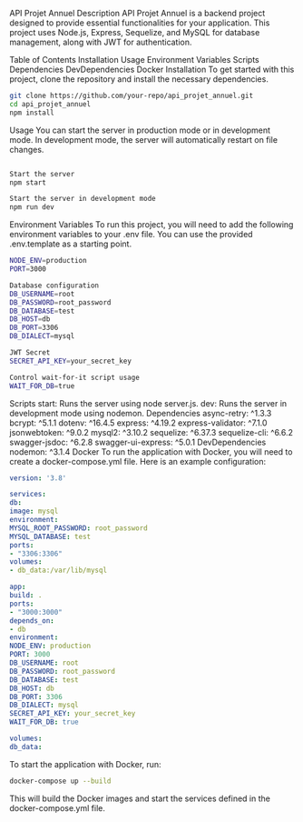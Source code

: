 

API Projet Annuel
Description
API Projet Annuel is a backend project designed to provide essential functionalities for your application. This project uses Node.js, Express, Sequelize, and MySQL for database management, along with JWT for authentication.

Table of Contents
Installation
Usage
Environment Variables
Scripts
Dependencies
DevDependencies
Docker
Installation
To get started with this project, clone the repository and install the necessary dependencies.

```sh
git clone https://github.com/your-repo/api_projet_annuel.git
cd api_projet_annuel
npm install
```

Usage
You can start the server in production mode or in development mode. In development mode, the server will automatically restart on file changes.

```sh

Start the server
npm start

Start the server in development mode
npm run dev
```

Environment Variables
To run this project, you will need to add the following environment variables to your .env file. You can use the provided .env.template as a starting point.

```sh
NODE_ENV=production
PORT=3000

Database configuration
DB_USERNAME=root
DB_PASSWORD=root_password
DB_DATABASE=test
DB_HOST=db
DB_PORT=3306
DB_DIALECT=mysql

JWT Secret
SECRET_API_KEY=your_secret_key

Control wait-for-it script usage
WAIT_FOR_DB=true
```

Scripts
start: Runs the server using node server.js.
dev: Runs the server in development mode using nodemon.
Dependencies
async-retry: ^1.3.3
bcrypt: ^5.1.1
dotenv: ^16.4.5
express: ^4.19.2
express-validator: ^7.1.0
jsonwebtoken: ^9.0.2
mysql2: ^3.10.2
sequelize: ^6.37.3
sequelize-cli: ^6.6.2
swagger-jsdoc: ^6.2.8
swagger-ui-express: ^5.0.1
DevDependencies
nodemon: ^3.1.4
Docker
To run the application with Docker, you will need to create a docker-compose.yml file. Here is an example configuration:

```yaml
version: '3.8'

services:
db:
image: mysql
environment:
MYSQL_ROOT_PASSWORD: root_password
MYSQL_DATABASE: test
ports:
- "3306:3306"
volumes:
- db_data:/var/lib/mysql

app:
build: .
ports:
- "3000:3000"
depends_on:
- db
environment:
NODE_ENV: production
PORT: 3000
DB_USERNAME: root
DB_PASSWORD: root_password
DB_DATABASE: test
DB_HOST: db
DB_PORT: 3306
DB_DIALECT: mysql
SECRET_API_KEY: your_secret_key
WAIT_FOR_DB: true

volumes:
db_data:
```

To start the application with Docker, run:

```sh
docker-compose up --build
```

This will build the Docker images and start the services defined in the docker-compose.yml file.
